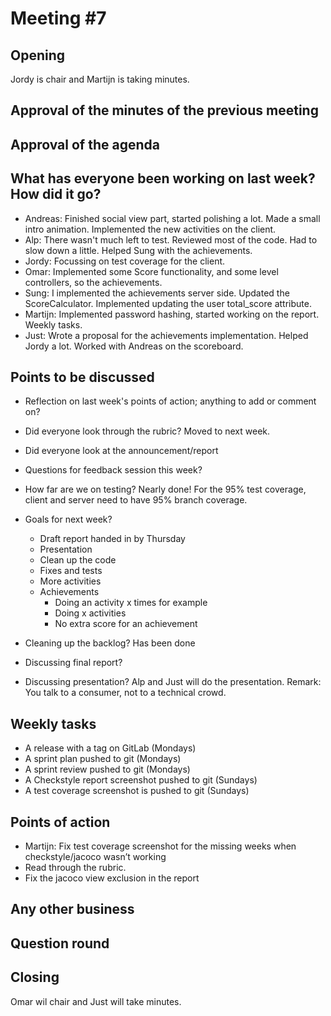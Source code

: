 # Meeting #7

## Opening
Jordy is chair and Martijn is taking minutes.

## Approval of the minutes of the previous meeting

## Approval of the agenda

## What has everyone been working on last week? How did it go?

- Andreas: Finished social view part, started polishing a lot. Made a small intro animation.
    Implemented the new activities on the client.
- Alp: There wasn't much left to test. Reviewed most of the code. Had to slow down a little.
    Helped Sung with the achievements.
- Jordy: Focussing on test coverage for the client.
- Omar: Implemented some Score functionality, and some level controllers, so the achievements.
- Sung: I implemented the achievements server side. Updated the ScoreCalculator. Implemented
    updating the user total_score attribute.
- Martijn: Implemented password hashing, started working on the report. Weekly tasks.
- Just: Wrote a proposal for the achievements implementation. Helped Jordy a lot. Worked
    with Andreas on the scoreboard.

## Points to be discussed
- Reflection on last week's points of action; anything to add or comment on? 

- Did everyone look through the rubric? 
    Moved to next week.
- Did everyone look at the announcement/report

- Questions for feedback session this week?

- How far are we on testing?
    Nearly done! For the 95% test coverage, client and server need to have 95% branch coverage.

- Goals for next week?
    - Draft report handed in by Thursday
    - Presentation
    - Clean up the code
    - Fixes and tests
    - More activities
    - Achievements
        - Doing an activity x times for example
        - Doing x activities
        - No extra score for an achievement

- Cleaning up the backlog?
    Has been done

- Discussing final report?

- Discussing presentation?
    Alp and Just will do the presentation.
    Remark: You talk to a consumer, not to a technical crowd.

## Weekly tasks
* A release with a tag on GitLab (Mondays)
* A sprint plan pushed to git (Mondays)
* A sprint review pushed to git (Mondays)
* A Checkstyle report screenshot pushed to git (Sundays)
* A test coverage screenshot is pushed to git (Sundays)

## Points of action
* Martijn: Fix test coverage screenshot for the missing weeks when checkstyle/jacoco wasn’t working
* Read through the rubric.
* Fix the jacoco view exclusion in the report

## Any other business

## Question round

## Closing
Omar wil chair and Just will take minutes.

